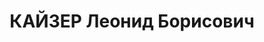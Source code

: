 ---
title: КАЙЗЕР Леонид Борисович
description: "Работник Машиностроительного з-да им.Буденного (пос.Сабунчи). Прож.:\
  \ Аз.ССР, г.Баку.\n Арестован в 1936\n Обвинение: троцкист.\n Приговор: ВК ВС СССР,\
  \ 10.10.1937 - ВМН.\n Расстрелян 11.10.1937\n Реабилитирован ВКВС СССР в 1956.\n\
  \ Источники: Сталинский список от 03.10.1937 (Аз.ССР, Кат.1)| Определение ВКВС СССР,\
  \ 04.02.1956 (упоминание)."
---
